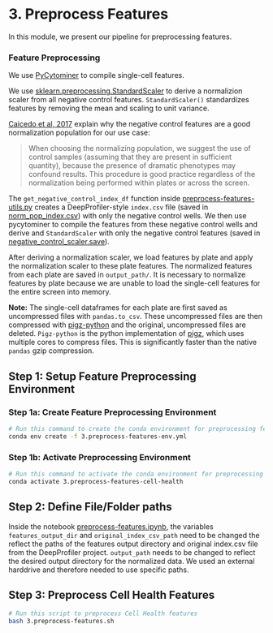 # 3. Preprocess Features

In this module, we present our pipeline for preprocessing features.

### Feature Preprocessing

We use [PyCytominer](https://github.com/cytomining/pycytominer) to compile single-cell features.

We use [sklearn.preprocessing.StandardScaler](https://scikit-learn.org/stable/modules/generated/sklearn.preprocessing.StandardScaler.html) to derive a normalizion scaler from all negative control features.
`StandardScaler()` standardizes features by removing the mean and scaling to unit variance.

[Caicedo et al, 2017](https://www.nature.com/articles/nmeth.4397) explain why the negative control features are a good normalization population for our use case:
> When choosing the normalizing population, we suggest the use of control samples (assuming that they are present in sufficient quantity), because the presence of dramatic phenotypes may confound results. This procedure is good practice regardless of the normalization being performed within plates or across the screen.

The `get_negative_control_index_df` function inside [preprocess-features-utils.py](preprocess-features-utils.py) creates a DeepProfiler-style `index.csv` file (saved in [norm_pop_index.csv](norm_pop_index.csv)) with only the negative control wells.
We then use pycytominer to compile the features from these negative control wells and derive and `StandardScaler` with only the negative control features (saved in [negative_control_scaler.save](negative_control_scaler.save)).

After deriving a normalization scaler, we load features by plate and apply the normalization scaler to these plate features.
The normalized features from each plate are saved in `output_path/`.
It is necessary to normalize features by plate because we are unable to load the single-cell features for the entire screen into memory.

**Note:** The single-cell dataframes for each plate are first saved as uncompressed files with `pandas.to_csv`.
These uncompressed files are then compressed with [pigz-python](https://github.com/nix7drummer88/pigz-python) and the original, uncompressed files are deleted.
`Pigz-python` is the python implementation of [pigz](https://zlib.net/pigz/), which uses multiple cores to compress files.
This is significantly faster than the native `pandas` gzip compression.

## Step 1: Setup Feature Preprocessing Environment

### Step 1a: Create Feature Preprocessing Environment

```sh
# Run this command to create the conda environment for preprocessing features
conda env create -f 3.preprocess-features-env.yml
```

### Step 1b: Activate Preprocessing Environment

```sh
# Run this command to activate the conda environment for preprocessing features
conda activate 3.preprocess-features-cell-health
```

## Step 2: Define File/Folder paths

Inside the notebook [preprocess-features.ipynb](preprocess-features.ipynb), the variables `features_output_dir` and `original_index_csv_path` need to be changed the reflect the paths of the features output directory and original index.csv file from the DeepProfiler project.
`output_path` needs to be changed to reflect the desired output directory for the normalized data.
We used an external harddrive and therefore needed to use specific paths.

## Step 3: Preprocess Cell Health Features

```bash
# Run this script to preprocess Cell Health features
bash 3.preprocess-features.sh
```
